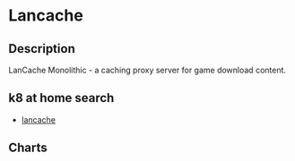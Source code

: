# Lancache

## Description

LanCache Monolithic - a caching proxy server for game download content.

## k8 at home search

- [lancache](https://nanne.dev/k8s-at-home-search/#/lancache)

## Charts


